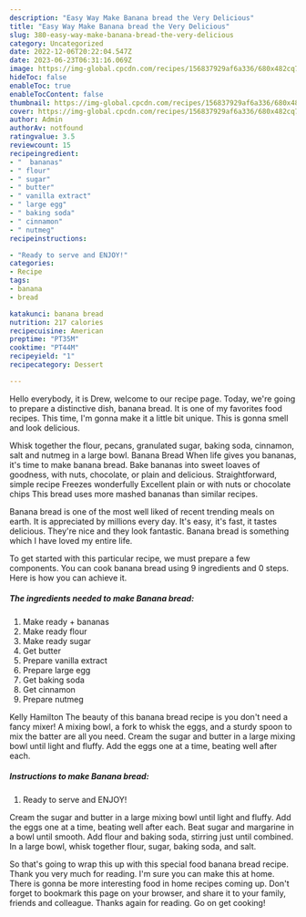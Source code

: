 ```yaml
---
description: "Easy Way Make Banana bread the Very Delicious"
title: "Easy Way Make Banana bread the Very Delicious"
slug: 380-easy-way-make-banana-bread-the-very-delicious
category: Uncategorized
date: 2022-12-06T20:22:04.547Z
date: 2023-06-23T06:31:16.069Z
image: https://img-global.cpcdn.com/recipes/156837929af6a336/680x482cq70/banana-bread-recipe-main-photo.jpg
hideToc: false
enableToc: true
enableTocContent: false
thumbnail: https://img-global.cpcdn.com/recipes/156837929af6a336/680x482cq70/banana-bread-recipe-main-photo.jpg
cover: https://img-global.cpcdn.com/recipes/156837929af6a336/680x482cq70/banana-bread-recipe-main-photo.jpg
author: Admin
authorAv: notfound
ratingvalue: 3.5
reviewcount: 15
recipeingredient:
- "  bananas"
- " flour"
- " sugar"
- " butter"
- " vanilla extract"
- " large egg"
- " baking soda"
- " cinnamon"
- " nutmeg"
recipeinstructions:

- "Ready to serve and ENJOY!"
categories:
- Recipe
tags:
- banana
- bread

katakunci: banana bread 
nutrition: 217 calories
recipecuisine: American
preptime: "PT35M"
cooktime: "PT44M"
recipeyield: "1"
recipecategory: Dessert

---
```



Hello everybody, it is Drew, welcome to our recipe page. Today, we're going to prepare a distinctive dish, banana bread. It is one of my favorites food recipes. This time, I'm gonna make it a little bit unique. This is gonna smell and look delicious.

Whisk together the flour, pecans, granulated sugar, baking soda, cinnamon, salt and nutmeg in a large bowl. Banana Bread When life gives you bananas, it&#39;s time to make banana bread. Bake bananas into sweet loaves of goodness, with nuts, chocolate, or plain and delicious. Straightforward, simple recipe Freezes wonderfully Excellent plain or with nuts or chocolate chips This bread uses more mashed bananas than similar recipes.

Banana bread is one of the most well liked of recent trending meals on earth. It is appreciated by millions every day. It's easy, it's fast, it tastes delicious. They're nice and they look fantastic. Banana bread is something which I have loved my entire life.


To get started with this particular recipe, we must prepare a few components. You can cook banana bread using 9 ingredients and 0 steps. Here is how you can achieve it.

<!--inarticleads1-->

##### The ingredients needed to make Banana bread:

1. Make ready  + bananas
1. Make ready  flour
1. Make ready  sugar
1. Get  butter
1. Prepare  vanilla extract
1. Prepare  large egg
1. Get  baking soda
1. Get  cinnamon
1. Prepare  nutmeg


Kelly Hamilton The beauty of this banana bread recipe is you don&#39;t need a fancy mixer! A mixing bowl, a fork to whisk the eggs, and a sturdy spoon to mix the batter are all you need. Cream the sugar and butter in a large mixing bowl until light and fluffy. Add the eggs one at a time, beating well after each. 

<!--inarticleads2-->

##### Instructions to make Banana bread:


1. Ready to serve and ENJOY!

Cream the sugar and butter in a large mixing bowl until light and fluffy. Add the eggs one at a time, beating well after each. Beat sugar and margarine in a bowl until smooth. Add flour and baking soda, stirring just until combined. In a large bowl, whisk together flour, sugar, baking soda, and salt. 

So that's going to wrap this up with this special food banana bread recipe. Thank you very much for reading. I'm sure you can make this at home. There is gonna be more interesting food in home recipes coming up. Don't forget to bookmark this page on your browser, and share it to your family, friends and colleague. Thanks again for reading. Go on get cooking!

